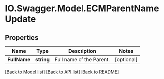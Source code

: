 # IO.Swagger.Model.ECMParentNameUpdate
## Properties

Name | Type | Description | Notes
------------ | ------------- | ------------- | -------------
**FullName** | **string** | Full name of the Parent. | [optional] 

[[Back to Model list]](../README.md#documentation-for-models) [[Back to API list]](../README.md#documentation-for-api-endpoints) [[Back to README]](../README.md)

